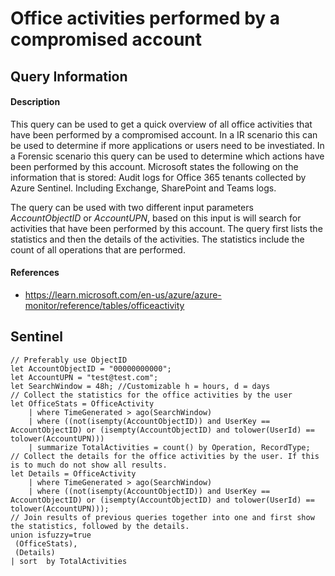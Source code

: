 # Office activities performed by a compromised account

## Query Information

#### Description
This query can be used to get a quick overview of all office activities that have been performed by a compromised account. In a IR scenario this can be used to determine if more applications or users need to be investiated. In a Forensic scenario this query can be used to determine which actions have been performed by this account. Microsoft states the following on the information that is stored: Audit logs for Office 365 tenants collected by Azure Sentinel. Including Exchange, SharePoint and Teams logs.

The query can be used with two different input parameters *AccountObjectID* or *AccountUPN*, based on this input is will search for activities that have been performed by this account. The query first lists the statistics and then the details of the activities. The statistics include the count of all operations that are performed.

#### References
- https://learn.microsoft.com/en-us/azure/azure-monitor/reference/tables/officeactivity


## Sentinel
```
// Preferably use ObjectID
let AccountObjectID = "00000000000";
let AccountUPN = "test@test.com";
let SearchWindow = 48h; //Customizable h = hours, d = days
// Collect the statistics for the office activities by the user
let OfficeStats = OfficeActivity
    | where TimeGenerated > ago(SearchWindow)
    | where ((not(isempty(AccountObjectID)) and UserKey == AccountObjectID) or (isempty(AccountObjectID) and tolower(UserId) == tolower(AccountUPN)))
    | summarize TotalActivities = count() by Operation, RecordType;
// Collect the details for the office activities by the user. If this is to much do not show all results.
let Details = OfficeActivity
    | where TimeGenerated > ago(SearchWindow)
    | where ((not(isempty(AccountObjectID)) and UserKey == AccountObjectID) or (isempty(AccountObjectID) and tolower(UserId) == tolower(AccountUPN)));
// Join results of previous queries together into one and first show the statistics, followed by the details.
union isfuzzy=true
 (OfficeStats),
 (Details)
| sort  by TotalActivities
```
